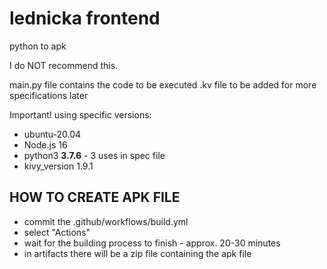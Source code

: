 # lednicka frontend
python to apk

I do NOT recommend this.

main.py file contains the code to be executed
.kv file to be added for more specifications later

Important! using specific versions:
- ubuntu-20.04
- Node.js 16
- python3 **3.7.6** - 3 uses in spec file
- kivy_version 1.9.1

## HOW TO CREATE APK FILE
- commit the .github/workflows/build.yml
- select "Actions"
- wait for the building process to finish - approx. 20-30 minutes
- in artifacts there will be a zip file containing the apk file
